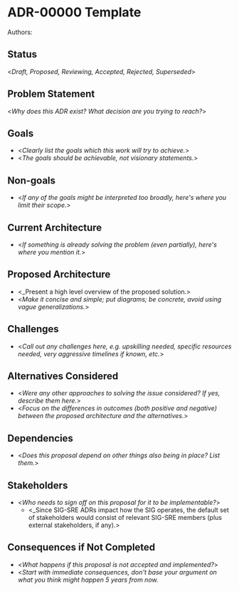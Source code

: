 # ADR-00000 Template

Authors: 


## Status

&lt;_Draft, Proposed, Reviewing, Accepted, Rejected, Superseded_> 


## Problem Statement

&lt;_Why does this ADR exist? What decision are you trying to reach?_>


## Goals

* &lt;_Clearly list the goals which this work will try to achieve._>
* &lt;_The goals should be achievable, not visionary statements._>


## Non-goals

* &lt;_If any of the goals might be interpreted too broadly, here's where you limit their scope._>


## Current Architecture

* &lt;_If something is already solving the problem (even partially), here's where you mention it._>


## Proposed Architecture

* &lt;_Present a high level overview of the proposed solution.>
* &lt;_Make it concise and simple; put diagrams; be concrete, avoid using vague generalizations._>


## Challenges

* &lt;_Call out any challenges here, e.g. upskilling needed, specific resources needed, very aggressive timelines if known, etc._>


## Alternatives Considered

* &lt;_Were any other approaches to solving the issue considered? If yes, describe them here._>
* &lt;_Focus on the differences in outcomes (both positive and negative) between the proposed architecture and the alternatives._>


## Dependencies

* &lt;_Does this proposal depend on other things also being in place? List them._>


## Stakeholders

* &lt;_Who needs to sign off on this proposal for it to be implementable?_>
  * &lt;_Since SIG-SRE ADRs impact how the SIG operates, the default set of stakeholders would consist of relevant SIG-SRE members (plus external stakeholders, if any).>


## Consequences if Not Completed

* &lt;_What happens if this proposal is not accepted and implemented?_>
* &lt;_Start with immediate consequences, don't base your argument on what you think might happen 5 years from now._

